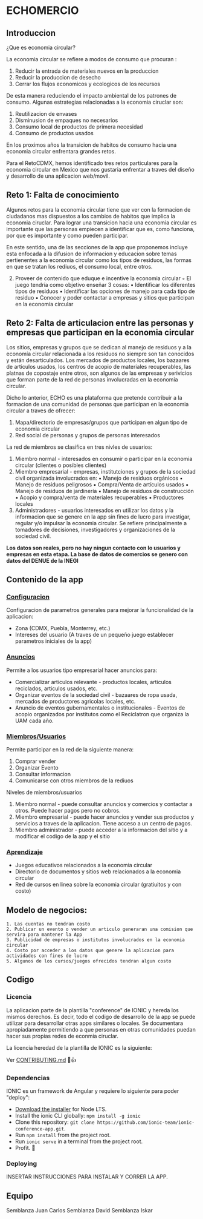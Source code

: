 # ECHOMERCIO

## Introduccion

¿Que es economia circular?

La economia circular se refiere a modos de consumo que procuran :

  1. Reducir la entrada de materiales nuevos en la produccion
  2. Reducir la produccion de desecho
  3. Cerrar los flujos economicos y ecologicos de los recursos

De esta manera reduciendo el impacto ambiental de los patrones de consumo. Algunas estrategias relacionadas a la economia ciruclar son:

  1. Reutilizacion de envases
  2. Disminusion de empaques no necesarios
  3. Consumo local de productos de primera necesidad
  4. Consumo de productos usados

En los proximos años la transicion de habitos de consumo hacia una economia circular enfrentara grandes retos.

Para el RetoCDMX, hemos identificado tres retos particulares para la economia circular en Mexico que nos gustaria enfrentar a traves del diseño y desarrollo de una aplicacion web/movil.

## Reto 1: Falta de conocimiento

Algunos retos para la economia circular tiene que ver con la formacion de ciudadanos mas dispuestos a los cambios de habitos que implica la economia ciruclar. Para lograr una transicion hacia una economia circular es importante que las personas empiecen a identificar que es, como funciona, por que es importante y como pueden participar.

En este sentido, una de las secciones de la app que proponemos incluye esta enfocada a la difusion de informacion y educacion sobre temas pertienentes a la economia circular como los tipos de residuos, las formas en que se tratan los rediuos, el consumo local, entre otros.

2. Proveer de contenido que eduque e incentive la economia circular
    ◦ El juego tendría como objetivo enseñar 3 cosas:
        ▪ Identificar los diferentes tipos de residuos
        ▪ Identificar las opciones de manejo para cada tipo de residuo
        ▪ Conocer y poder contactar a empresas y sitios que participan en la economía circular

## Reto 2: Falta de articulacion entre las personas y empresas que participan en la economia circular

Los sitios, empresas y grupos que se dedican al manejo de residuos y a la economía circular relacionada a los residuos no siempre son tan conocidos y están desarticulados. Los mercados de productos locales, los bazaares de articulos usados, los centros de acopio de materiales recuperables, las platnas de copostaje entre otros, son algunos de las empresas y serivicios que forman parte de la red de personas involucradas en la economia circular.

Dicho lo anterior, ECHO es una plataforma que pretende contribuir a la formacion de una comunidad de personas que participan en la economia circular a traves de ofrecer:

  1. Mapa/directorio de empresas/grupos que participan en algun tipo de economia circular
  2. Red social de personas y grupos de personas interesados

La red de miembros se clasifica en tres nivles de usuarios:

  1. Miembro normal - interesados en consumir o participar en la economia circular (clientes o posibles clientes)
  2. Miembro empresarial - empresas, institutciones y grupos de la sociedad civil organizada involucrados en:
            ▪ Manejo de residuos orgánicos
            ▪ Manejo de residuos peligrosos
            ▪ Compra/Venta de artículos usados
            ▪ Manejo de residuos de jardinería
            ▪ Manejo de residuos de construcción
            ▪ Acopio y compra/venta de materiales recuperables
            ▪ Productores locales
  3. Administradores - usuarios interesados en utilizar los datos y la informacion que se genere en la app sin fines de lucro para investigar, regular y/o impulsar la economia circular. Se refiere principalmente a tomadores de decisiones, investigadores y organizaciones de la sociedad civil.

**Los datos son reales, pero no hay ningun contacto con lo usuarios y empresas en esta etapa. La base de datos de comercios se genero con datos del DENUE de la INEGI**

## Contenido de la app

### [Configuracion]()

Configuracion de parametros generales para mejorar la funcionalidad de la aplicacion:
  * Zona (CDMX, Puebla, Monterrey, etc.)
  * Intereses del usuario (A traves de un pequeño juego establecer parametros iniciales de la app)

### [Anuncios]()

Permite a los usuarios tipo empresarial hacer anuncios para:
  * Comercializar articulos relevante - productos locales, articulos reciclados, articulos usados, etc.
  * Organizar eventos de la sociedad civil - bazaares de ropa usada, mercados de productores agricolas locales, etc.
  * Anuncio de eventos gubernamentales o institucionales - Eventos de acopio organizados por institutos como el Reciclatron que organiza la UAM cada año.

### [Miembros/Usuarios]()

Permite participar en la red de la siguiente manera:

  1. Comprar vender
  2. Organizar Evento
  3. Consultar informacion
  4. Comunicarse con otros miembros de la rediuos

Niveles de miembros/usuarios

  1. Miembro normal - puede consultar anuncios y comercios y contactar a otros. Puede hacer pagos pero no cobros.
  2. Miembro empresarial - puede hacer anuncios y vender sus productos y servicios a traves de la aplicacion. Tiene acceso a un centro de pagos.
  3. Miembro administrador - puede acceder a la informacion del sitio y a modificar el codigo de la app y el sitio

### [Aprendizaje]()

  * Juegos educativos relacionados a la economia circular
  * Directorio de documentos y sitios web relacionados a la economia circular
  * Red de cursos en linea sobre la economia circular (gratiuitos y con costo)

## Modelo de negocios:

    1. Las cuentas no tendran costo
    2. Publicar un evento o vender un articulo generaran una comision que servira para mantener la App
    3. Publicidad de empresas o institutos involucrados en la economia circular
    4. Costo por acceder a los datos que genere la aplicacion para actividades con fines de lucro
    5. Algunos de los cursos/juegos ofrecidos tendran algun costo

## Codigo

### Licencia

La aplicacion parte de la plantilla "conference" de IONIC y hereda los mismos derechos. Es decir, todo el codigo de desarrollo de la app se puede utilizar para desarrollar otras apps similares o locales. Se documentara apropiadamente permitiendo a que personas en otras comunidades puedan hacer sus propias redes de econmia ciruclar.

La licencia heredad de la plantilla de IONIC es la siguiente:

Ver [CONTRIBUTING.md](https://github.com/ionic-team/ionic-conference-app/blob/master/.github/CONTRIBUTING.md) :tada::+1:

### Dependencias

IONIC es un framework de Angular y requiere lo siguiente para poder "deploy":

* [Download the installer](https://nodejs.org/) for Node LTS.
* Install the ionic CLI globally: `npm install -g ionic`
* Clone this repository: `git clone https://github.com/ionic-team/ionic-conference-app.git`.
* Run `npm install` from the project root.
* Run `ionic serve` in a terminal from the project root.
* Profit. :tada:

### Deploying

INSERTAR INSTRUCCIONES PARA INSTALAR Y CORRER LA APP.

## Equipo

Semblanza Juan Carlos
Semblanza David
Semblanza Iskar
